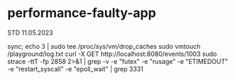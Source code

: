 # performance-faulty-app

STD 11.05.2023

sync; echo 3 | sudo tee /proc/sys/vm/drop_caches
sudo vmtouch /playground/log.txt
curl -X GET http://localhost:8080/events/1003
sudo strace -ttT -fp 2858 2>&1 | grep -v -e "futex" -e "rusage" -e "ETIMEDOUT" -e "restart_syscall" -e "epoll_wait" | grep 3331
